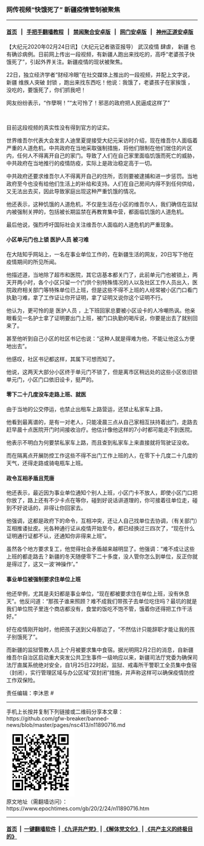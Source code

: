 ### 网传视频“快饿死了” 新疆疫情管制被聚焦
------------------------

#### [首页](https://github.com/gfw-breaker/banned-news/blob/master/README.md) &nbsp;&nbsp;|&nbsp;&nbsp; [手把手翻墙教程](https://github.com/gfw-breaker/guides/wiki) &nbsp;&nbsp;|&nbsp;&nbsp; [禁闻聚合安卓版](https://github.com/gfw-breaker/bn-android) &nbsp;&nbsp;|&nbsp;&nbsp; [网门安卓版](https://github.com/oGate2/oGate) &nbsp;&nbsp;|&nbsp;&nbsp; [神州正道安卓版](https://github.com/SzzdOgate/update) 



<div><p>
 【大纪元2020年02月24日讯】（大纪元记者骆亚报导）
 <ok href="https://www.epochtimes.com/gb/tag/%E6%AD%A6%E6%B1%89%E7%96%AB%E6%83%85.html">
  武汉疫情
 </ok>
 肆虐，
 <ok href="https://www.epochtimes.com/gb/tag/%E6%96%B0%E7%96%86.html">
  新疆
 </ok>
 也有确诊病例。日前网上传出一段视频，有新疆人跑出来找吃的，高呼“老婆孩子快饿死了”，引起外界关注。新疆疫情的现状被聚焦。
</p>
<p>
 22日，独立经济学者“财经冷眼”在社交媒体上推出的一段视频，并配上文字说，
 <ok href="https://www.epochtimes.com/gb/tag/%E6%96%B0%E7%96%86.html">
  新疆
 </ok>
 维族人突破
 <ok href="https://www.epochtimes.com/gb/tag/%E5%B0%81%E9%94%81.html">
  封锁
 </ok>
 ，跑出来找东西吃！他说：我饿了，老婆孩子在家挨饿 ，没吃的，要饿死了，你们抓我吧！
</p>
<p>
 网友纷纷表示，“作孽啊！”“太可怜了！邪恶的政府把人民逼成这样了”
</p>
<p>
 <ok href="http://i.epochtimes.com/assets/uploads/2020/02/485c4337834d7ad16c970d57b8ccf0d7.jpg">
  <img alt="" class="aligncenter size-full wp-image-11891200" src="http://i.epochtimes.com/assets/uploads/2020/02/485c4337834d7ad16c970d57b8ccf0d7.jpg"/>
 </ok>
</p>
<p>
 目前这段视频的真实性没有得到官方的证实。
</p>
<p>
 世界维吾尔代表大会发言人迪里夏提接受大纪元采访时介绍，现在维吾尔人面临着严重的人道危机，中共政府在当地采取强制措施，将他们限制在他们居住的片区内，任何人不得离开自己的家门。导致了人们在自己家里面临饥饿而死亡的威胁，中共政府在当地推行的疫情防疫，实际上是政治稳定高于一切。
</p>
<p>
 中共政府还要求维吾尔人不得离开自己的住所，否则要被逮捕和进一步惩罚。当地政府至今也没有给他们生活上的补给和支持。人们在自己房间内得不到任何供给，又无法出去买，因此导致家庭出现这种严重饥饿的情况。
</p>
<p>
 他还表示，这种饥饿的人道危机，不仅是生活在小区的维吾尔人，我们确信在监狱内被强制关押的，包括被长期监禁在再教育集中营，都面临饥饿的人道危机。
</p>
<p>
 最后他说，强烈呼吁国际社会关注维吾尔人面临的人道危机的严重现象。
</p>
<h4>
 小区单元门也上锁
 <ok href="https://www.epochtimes.com/gb/tag/%E5%8C%BB%E6%8A%A4%E4%BA%BA%E5%91%98.html">
  医护人员
 </ok>
 被刁难
</h4>
<p>
 在大陆知乎网站上，一名在事业单位工作的，在新疆生活的网友，20日写下他在疫情期间的所见所闻。
</p>
<p>
 他描述道，当地除了超市和医院，其它店基本都关门了，此前单元门也被锁上，两天开两小时，各个小区只留一个门供个别特殊情况的人以及社区工作人员出入，医院政府相关部门等特殊单位已上班，但是这些不得不上班的人经常被小区门口看门执勤刁难，拿了工作证让你开证明，拿了证明又说你这个证明不行。
</p>
<p>
 他认为，更可怜的是
 <ok href="https://www.epochtimes.com/gb/tag/%E5%8C%BB%E6%8A%A4%E4%BA%BA%E5%91%98.html">
  医护人员
 </ok>
 ，上下班回家总要被小区设卡的人冷嘲热讽。他亲眼看见一名护士拿了证明要出门上班，被门口执勤的喝斥说，你要是出去了就别回来了。
</p>
<p>
 甚至他听到自己小区的社区书记也说：“这种人就是得难为他，不能让他这么方便地出去”。
</p>
<p>
 他感叹，社区书记都这样，其属下可想而知了。
</p>
<p>
 他说，这两天大部分小区终于单元门不锁了，但是离市区稍远处的这些小区依旧锁单元门，小区门口依旧设卡，挺严的。
</p>
<h4>
 零下二十几度没车走路上班、就医
</h4>
<p>
 由于当地的公交停运，也禁止出租车上路营运，还禁止私家车上路，
</p>
<p>
 他看到最离谱的，是有一对老人，只能凌晨三点从自己家相互扶持着出门，走路去赶早晨十点医院开门时间接收治疗。他估计像他这样的7小时都可能走不到医院。
</p>
<p>
 他表示不明白为何要禁私家车上路，而且查到私家车上来直接就将驾驶证没收。
</p>
<p>
 而在隔离点开展防控工作这些不得不出门工作上班的人，在零下十几度二十几度的天气，还得走路或骑电瓶车上班。
</p>
<h4>
 政令互相矛盾且荒唐
</h4>
<p>
 他还表示，最近因为事业单位通知个别人上班，小区门卡不放人，即使小区门口把你放了，路上还有不少卡点在等你，碰到好说话讲道理的，你可接着往单位走，碰到不好说话的，非得让你回家去。
</p>
<p>
 他强调，这都是政府下的命令，互相冲突，还让人自己找单位去协调，（有关部门）互相推诿扯皮。光各种通行证从疫情开始至今，都已经换过三四次了，“现在什么证明通行证都不认，还通知你非得来上班”。
</p>
<p>
 虽然各个地方要求复工，他觉得社会矛盾越来越明显了。他强调：“难不成让这些上班的都走路去？新疆的冬天随便零下二十多度，没人管你怎么到单位，反正你就是得过了，这又一波‘神操作’。”
</p>
<h4>
 事业单位被强制要求住单位上班
</h4>
<p>
 他还举例，尤其是夫妇都是事业单位，“现在都被要求住在单位上班，没有休息天”。他反问道：“那孩子谁来照顾？难不成我们带孩子去单位吃住吗？最坑的就是我们单位院子里连个商店都没有，食堂的饭吃不饱不管，饿着你还得把工作干活好。”
</p>
<p>
 好在疫情刚开始时，他把孩子送到父母那边了，“不然估计只能辞职才能让我的孩子别饿死了”。
</p>
<p>
 而新疆的监狱管教人员上个月被要求集中食宿。据光明网2月2日的消息，自新疆维吾尔自治区启动重大突发公共卫生事件一级响应以来，新疆司法厅党委为确保司法厅直属系统绝对安全，自1月25日22时起，监狱、戒毒所干警职工全员集中食宿（封闭），实行管理区域与办公区域“双封闭”措施，并声称这样可以确保疫情防控工作双保险。
</p>
<p>
 责任编辑：李沐恩 #
</p>
</div>
<hr/>
手机上长按并复制下列链接或二维码分享本文章：<br/>
https://github.com/gfw-breaker/banned-news/blob/master/pages/nsc413/n11890716.md <br/>
<a href='https://github.com/gfw-breaker/banned-news/blob/master/pages/nsc413/n11890716.md'><img src='https://github.com/gfw-breaker/banned-news/blob/master/pages/nsc413/n11890716.md.png'/></a> <br/>
原文地址（需翻墙访问）：https://www.epochtimes.com/gb/20/2/24/n11890716.htm


------------------------
#### [首页](https://github.com/gfw-breaker/banned-news/blob/master/README.md) &nbsp;|&nbsp; [一键翻墙软件](https://github.com/gfw-breaker/nogfw/blob/master/README.md) &nbsp;| [《九评共产党》](https://github.com/gfw-breaker/9ping.md/blob/master/README.md#九评之一评共产党是什么) | [《解体党文化》](https://github.com/gfw-breaker/jtdwh.md/blob/master/README.md) | [《共产主义的终极目的》](https://github.com/gfw-breaker/gczydzjmd.md/blob/master/README.md)


<img src='http://gfw-breaker.win/banned-news/pages/nsc413/n11890716.md' width='0px' height='0px'/>